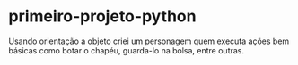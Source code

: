 # primeiro-projeto-python
 Usando orientação a objeto criei um personagem quem executa ações bem básicas como botar o chapéu, guarda-lo na bolsa, entre outras.
